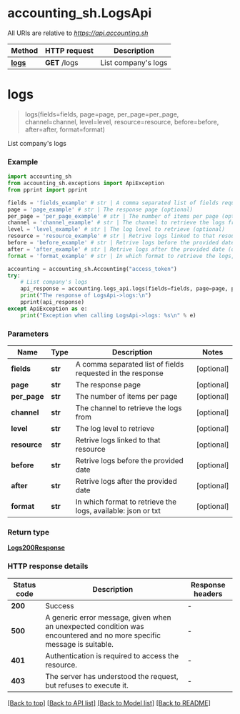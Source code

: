 # accounting_sh.LogsApi

All URIs are relative to *https://api.accounting.sh*

Method | HTTP request | Description
------------- | ------------- | -------------
[**logs**](LogsApi.md#logs) | **GET** /logs | List company&#39;s logs


# **logs**
> logs(fields=fields, page=page, per_page=per_page, channel=channel, level=level, resource=resource, before=before, after=after, format=format)

List company's logs

### Example


```python
import accounting_sh
from accounting_sh.exceptions import ApiException
from pprint import pprint

fields = 'fields_example' # str | A comma separated list of fields requested in the response (optional)
page = 'page_example' # str | The response page (optional)
per_page = 'per_page_example' # str | The number of items per page (optional)
channel = 'channel_example' # str | The channel to retrieve the logs from (optional)
level = 'level_example' # str | The log level to retrieve (optional)
resource = 'resource_example' # str | Retrive logs linked to that resource (optional)
before = 'before_example' # str | Retrive logs before the provided date (optional)
after = 'after_example' # str | Retrive logs after the provided date (optional)
format = 'format_example' # str | In which format to retrieve the logs, available: json or txt (optional)

accounting = accounting_sh.Accounting("access_token")
try:
    # List company's logs
    api_response = accounting.logs_api.logs(fields=fields, page=page, per_page=per_page, channel=channel, level=level, resource=resource, before=before, after=after, format=format)
    print("The response of LogsApi->logs:\n")
    pprint(api_response)
except ApiException as e:
    print("Exception when calling LogsApi->logs: %s\n" % e)
```



### Parameters


Name | Type | Description  | Notes
------------- | ------------- | ------------- | -------------
 **fields** | **str**| A comma separated list of fields requested in the response | [optional] 
 **page** | **str**| The response page | [optional] 
 **per_page** | **str**| The number of items per page | [optional] 
 **channel** | **str**| The channel to retrieve the logs from | [optional] 
 **level** | **str**| The log level to retrieve | [optional] 
 **resource** | **str**| Retrive logs linked to that resource | [optional] 
 **before** | **str**| Retrive logs before the provided date | [optional] 
 **after** | **str**| Retrive logs after the provided date | [optional] 
 **format** | **str**| In which format to retrieve the logs, available: json or txt | [optional] 

### Return type

[**Logs200Response**](Logs200Response.md)

### HTTP response details

| Status code | Description | Response headers |
|-------------|-------------|------------------|
**200** | Success |  -  |
**500** | A generic error message, given when an unexpected condition was encountered and no more specific message is suitable. |  -  |
**401** | Authentication is required to access the resource. |  -  |
**403** | The server has understood the request, but refuses to execute it. |  -  |

[[Back to top]](#) [[Back to API list]](../README.md#documentation-for-api-endpoints) [[Back to Model list]](../README.md#documentation-for-models) [[Back to README]](../README.md)

